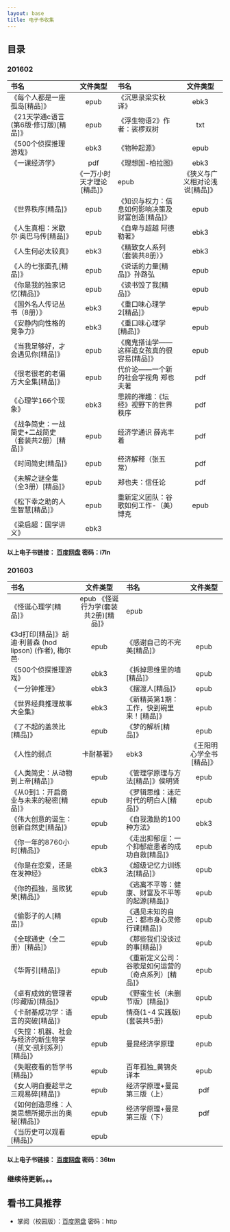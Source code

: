 ```yaml
---
layout: base
title: 电子书收集
---
```


<style type="text/css">
 table{
 	line-height:1.2rem;
 }
</style>

## 目录

### 201602

| 书名 | 文件类型 | 书名 | 文件类型 |
| :------- | :-----: | :-------- | :-----: |
|《每个人都是一座孤岛[精品]》  |  epub			 |	《沉思录梁实秋译》 | ebk3  |
| 《21天学通c语言(第6版·修订版)[精品]》  |  epub  |   《浮生物语2》作者：裟椤双树  |  txt |
| 《500个侦探推理游戏》  |  ebk3                  |    《物种起源》 | epub  | 
| 《一课经济学》  |  pdf                          |    《理想国-柏拉图》  |  ebk3  | 
| | 《一万小时天才理论[精品]》  |  epub              |   《狭义与广义相对论浅说[精品]》  |  epub |
| 《世界秩序[精品]》  |  epub                     |     《知识与权力：信息如何影响决策及财富创造[精品]》  |  epub  | 
| 《人生真相：米歇尔·奥巴马传[精品]》  |  epub     |       《自卑与超越 阿德勒著》  |  ebk3  | 
| 《人生何必太较真》  |  ebk3                     |      《精致女人系列（套装共8册）》  |  ebk3 | 
| 《人的七张面孔[精品]》  |  epub                 |       《说话的力量[精品]》孙路弘  |  epub  | 
| 《你是我的独家记忆[精品]》  |  epub             |       《读书毁了我[精品]》  |  epub  | 
| 《国外名人传记丛书（8册）》  |  ebk3            |       《重口味心理学2[精品]》  |  epub   | 
| 《安静内向性格的竞争力》  |  ebk3               |        《重口味心理学[精品]》  |  epub  | 
| 《当我足够好，才会遇见你[精品]》  |  epub       |        《魔鬼搭讪学——这样追女孩真的很容易[精品]》  |  epub  | 
| 《很老很老的老偏方大全集[精品]》  |  epub       |         代价论——一个新的社会学视角 郑也夫著  |  pdf   | 
| 《心理学166个现象》  |  ebk3                   |          思辨的禅趣：《坛经》视野下的世界秩序  |  pdf  | 
| 《战争简史：一战简史+二战简史（套装共2册）[精品]》  |  epub  | 经济学通识 薛兆丰着  |  pdf   | 
| 《时间简史[精品]》  |  epub                       |            经济解释（张五常）  |  pdf   | 
| 《未解之谜全集（全3册）[精品]》  |  epub            |          郑也夫：信任论  |  pdf   | 
| 《松下幸之助的人生智慧[精品]》  |  epub             |          重新定义团队：谷歌如何工作-（美）博克  |  epub  | 
| 《梁启超：国学讲义》  |  ebk3   |   |    | 

#### 以上电子书链接： [百度网盘](http://pan.baidu.com/s/1eSe6S2A) 密码：i7ln

### 201603
|书名 | 文件类型 | 书名 | 文件类型|
| :------- | :-----: | :-------- | :-----: |
| 《怪诞心理学[精品]》  |  epub     		                                                         《怪诞行为学(套装共2册)[精品]》  |  epub   | 
| 《3d打印[精品]》胡迪·利普森 (hod lipson) (作者), 梅尔芭·  |  epub     |     《感谢自己的不完美[精品]》  |  epub  | 
| 《500个侦探推理游戏》  |  ebk3                                       |      《拆掉思维里的墙[精品]》  |  epub  | 
| 《一分钟推理》  |  ebk3                                                |    《摆渡人[精品]》  |  epub  | 
| 《世界经典推理故事大全集》  |  ebk3                                    |    《新精英第1期：工作，快到碗里来！[精品]》  |  epub  | 
| 《了不起的盖茨比[精品]》  |  epub                                      |    《梦的解析[精品]》  |  epub   | 
| 《人性的弱点  |  卡耐基著》  |  ebk3                                    |       《王阳明心学全书[精品]》  |  epub   | 
| 《人类简史：从动物到上帝[精品]》  |  epub                              |    《管理学原理与方法[精品]》侯明贤  |  epub   | 
| 《从0到1：开启商业与未来的秘密[精品]》  |  epub                        |    《罗辑思维：迷茫时代的明白人[精品]》  |  epub   | 
| 《伟大创意的诞生：创新自然史[精品]》  |  epub                       |       《自我激励的100种方法》  |  ebk3   | 
| 《你一年的8760小时[精品]》  |  epub                                   |     《走出抑郁症：一个抑郁症患者的成功自救[精品]》  |  epub   |  
| 《你是在恋爱，还是在发神经》  |  ebk3                                  |    《超级记忆力训练法[精品]》  |  epub  | 
| 《你的孤独，虽败犹荣[精品]》  |  epub                                  |    《逃离不平等：健康、财富及不平等的起源[精品]》  |  epub  |  
| 《偷影子的人[精品]》  |  epub                                         |     《遇见未知的自己：都市身心灵修行课[精品]》  |  epub  |  
| 《全球通史（全二册）[精品]》  |  epub                                  |    《那些我们没谈过的事[精品]》  |  epub   |  
| 《华胥引[精品]》  |  epub                                              |    《重新定义公司：谷歌是如何运营的（奇点系列）[精品]》  |  epub |  
| 《卓有成效的管理者(珍藏版)[精品]》  |  epub                            |    《野蛮生长（未删节版）[精品]》  |  epub   |  
| 《卡耐基成功学：语言的突破[精品]》  |  epub                            |    情商(1-4 实践版)(套装共5册)  |  epub |  
| 《失控：机器、社会与经济的新生物学（凯文·凯利系列）[精品]》  |  epub    |   曼昆经济学原理  |  epub |  
| 《失眠夜看的哲学书[精品]》  |  epub                                   |     百年孤独_黄锦炎译本  |  epub |  
| 《女人明白要趁早之三观易碎[精品]》  |  epub                             |   经济学原理+曼昆 第三版（上）  |  pdf |  
| 《如何创造思维：人类思想所揭示出的奥秘[精品]》  |  epub                 |   经济学原理+曼昆 第三版（下）  |  pdf |  
| 《当历史可以观看[精品]》  |  epub     |       |  
#### 以上电子书链接：  [百度网盘](http://pan.baidu.com/s/1jH7oISA) 密码：36tm

### 继续待更新。。。

## 看书工具推荐
- 掌阅（校园版）：[百度网盘](链接http://pan.baidu.com/s/1pK7K3UV) 密码：http

 
	<br>
  
  
